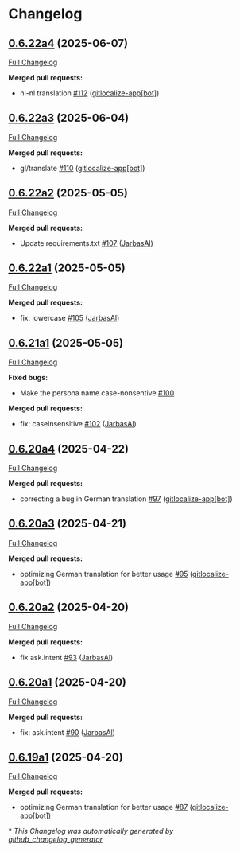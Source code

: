 # Changelog

## [0.6.22a4](https://github.com/OpenVoiceOS/ovos-persona/tree/0.6.22a4) (2025-06-07)

[Full Changelog](https://github.com/OpenVoiceOS/ovos-persona/compare/0.6.22a3...0.6.22a4)

**Merged pull requests:**

- nl-nl translation [\#112](https://github.com/OpenVoiceOS/ovos-persona/pull/112) ([gitlocalize-app[bot]](https://github.com/apps/gitlocalize-app))

## [0.6.22a3](https://github.com/OpenVoiceOS/ovos-persona/tree/0.6.22a3) (2025-06-04)

[Full Changelog](https://github.com/OpenVoiceOS/ovos-persona/compare/0.6.22a2...0.6.22a3)

**Merged pull requests:**

- gl/translate [\#110](https://github.com/OpenVoiceOS/ovos-persona/pull/110) ([gitlocalize-app[bot]](https://github.com/apps/gitlocalize-app))

## [0.6.22a2](https://github.com/OpenVoiceOS/ovos-persona/tree/0.6.22a2) (2025-05-05)

[Full Changelog](https://github.com/OpenVoiceOS/ovos-persona/compare/0.6.22a1...0.6.22a2)

**Merged pull requests:**

- Update requirements.txt [\#107](https://github.com/OpenVoiceOS/ovos-persona/pull/107) ([JarbasAl](https://github.com/JarbasAl))

## [0.6.22a1](https://github.com/OpenVoiceOS/ovos-persona/tree/0.6.22a1) (2025-05-05)

[Full Changelog](https://github.com/OpenVoiceOS/ovos-persona/compare/0.6.21a1...0.6.22a1)

**Merged pull requests:**

- fix: lowercase [\#105](https://github.com/OpenVoiceOS/ovos-persona/pull/105) ([JarbasAl](https://github.com/JarbasAl))

## [0.6.21a1](https://github.com/OpenVoiceOS/ovos-persona/tree/0.6.21a1) (2025-05-05)

[Full Changelog](https://github.com/OpenVoiceOS/ovos-persona/compare/0.6.20a4...0.6.21a1)

**Fixed bugs:**

- Make the persona name case-nonsentive [\#100](https://github.com/OpenVoiceOS/ovos-persona/issues/100)

**Merged pull requests:**

- fix: caseinsensitive [\#102](https://github.com/OpenVoiceOS/ovos-persona/pull/102) ([JarbasAl](https://github.com/JarbasAl))

## [0.6.20a4](https://github.com/OpenVoiceOS/ovos-persona/tree/0.6.20a4) (2025-04-22)

[Full Changelog](https://github.com/OpenVoiceOS/ovos-persona/compare/0.6.20a3...0.6.20a4)

**Merged pull requests:**

- correcting a bug in German translation [\#97](https://github.com/OpenVoiceOS/ovos-persona/pull/97) ([gitlocalize-app[bot]](https://github.com/apps/gitlocalize-app))

## [0.6.20a3](https://github.com/OpenVoiceOS/ovos-persona/tree/0.6.20a3) (2025-04-21)

[Full Changelog](https://github.com/OpenVoiceOS/ovos-persona/compare/0.6.20a2...0.6.20a3)

**Merged pull requests:**

- optimizing German translation for better usage [\#95](https://github.com/OpenVoiceOS/ovos-persona/pull/95) ([gitlocalize-app[bot]](https://github.com/apps/gitlocalize-app))

## [0.6.20a2](https://github.com/OpenVoiceOS/ovos-persona/tree/0.6.20a2) (2025-04-20)

[Full Changelog](https://github.com/OpenVoiceOS/ovos-persona/compare/0.6.20a1...0.6.20a2)

**Merged pull requests:**

- fix ask.intent [\#93](https://github.com/OpenVoiceOS/ovos-persona/pull/93) ([JarbasAl](https://github.com/JarbasAl))

## [0.6.20a1](https://github.com/OpenVoiceOS/ovos-persona/tree/0.6.20a1) (2025-04-20)

[Full Changelog](https://github.com/OpenVoiceOS/ovos-persona/compare/0.6.19a1...0.6.20a1)

**Merged pull requests:**

- fix: ask.intent [\#90](https://github.com/OpenVoiceOS/ovos-persona/pull/90) ([JarbasAl](https://github.com/JarbasAl))

## [0.6.19a1](https://github.com/OpenVoiceOS/ovos-persona/tree/0.6.19a1) (2025-04-20)

[Full Changelog](https://github.com/OpenVoiceOS/ovos-persona/compare/0.6.18...0.6.19a1)

**Merged pull requests:**

- optimizing German translation for better usage [\#87](https://github.com/OpenVoiceOS/ovos-persona/pull/87) ([gitlocalize-app[bot]](https://github.com/apps/gitlocalize-app))



\* *This Changelog was automatically generated by [github_changelog_generator](https://github.com/github-changelog-generator/github-changelog-generator)*
